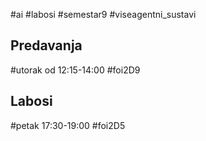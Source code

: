 #ai #labosi #semestar9 #viseagentni_sustavi 
## Predavanja
#utorak od 12:15-14:00 #foi2D9 
## Labosi
#petak 17:30-19:00 #foi2D5

